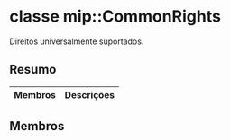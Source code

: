 # <a name="class-mipcommonrights"></a>classe mip::CommonRights 
Direitos universalmente suportados.
## <a name="summary"></a>Resumo
 Membros                        | Descrições                                
--------------------------------|---------------------------------------------
## <a name="members"></a>Membros